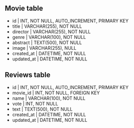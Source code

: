 ## Movie table
- id | INT, NOT NULL, AUTO_INCREMENT, PRIMARY KEY
- title | VARCHAR(255), NOT NULL
- director | VARCHAR(255), NOT NULL
- genre | VARCHAR(100), NOT NULL
- abstract | TEXT(500), NOT NULL
- image | VARCHAR(255), NULL
- created_at | DATETIME, NOT NULL
- updated_at | DATETIME, NOT NULL

## Reviews table
- id | INT, NOT NULL, AUTO_INCREMENT, PRIMARY KEY
- movie_id | INT, NOT NULL, FOREIGN KEY
- name | VARCHAR(100), NOT NULL
- vote | INT, NOT NULL
- text | TEXT(500), NOT NULL
- created_at | DATETIME, NOT NULL
- updated_at | DATETIME, NOT NULL